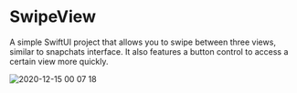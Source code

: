 # SwipeView

A simple SwiftUI project that allows you to swipe between three views, similar to snapchats interface. 
It also features a button control to access a certain view more quickly.

![2020-12-15 00 07 18](https://user-images.githubusercontent.com/70415018/102182767-0d911700-3e6a-11eb-94c0-fd080715ae05.gif)
